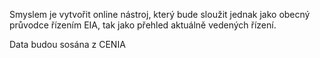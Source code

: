 Smyslem je vytvořit online nástroj, který bude sloužit jednak jako obecný průvodce řízením EIA, tak jako přehled aktuálně vedených řízení.

Data budou sosána z CENIA
